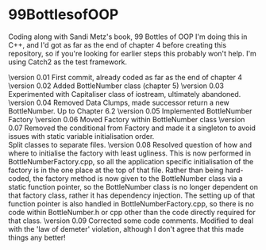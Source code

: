 # 99BottlesofOOP
Coding along with Sandi Metz's book, 99 Bottles of OOP
I'm doing this in C++, and I'd got as far as the end of chapter 4 before creating this repository, so if you're looking for earlier steps this probably won't help.  I'm using Catch2 as the test framework.

\version 0.01 First commit, already coded as far as the end of chapter 4
\version 0.02 Added BottleNumber class (chapter 5)
\version 0.03 Experimented with Capitaliser class of iostream, ultimately abandoned.
\version 0.04 Removed Data Clumps, made successor return a new BottleNumber.  Up to Chapter 6.2
\version 0.05 Implemented BottleNumber Factory
\version 0.06 Moved Factory within BottleNumber class
\version 0.07 Removed the conditional from Factory and made it a singleton to avoid issues with static variable initialisation order.  
Split classes to separate files. 
\version 0.08 Resolved question of how and where to initialise the factory with least ugliness.  This is now performed in BottleNumberFactory.cpp,
so all the application specific initialisation of the factory is in the one place at the top of that file.  Rather than being hard-coded, the factory method 
is now given to the BottleNumber class via a static function pointer, so the BottleNumber class is no longer dependent on that factory class, rather it has 
dependency injection.  The setting up of that function pointer is also handled in BottleNumberFactory.cpp, so there is no code within BottleNumber.h or cpp
other than the code directly required for that class. 
\version 0.09 Corrected some code comments. Modified to deal with the 'law of demeter' violation, although I don't agree that this made things any better!

